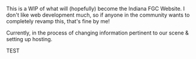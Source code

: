 This is a WIP of what will (hopefully) become the Indiana FGC Website. I don't like web development much, so if anyone in the community wants to completely revamp this, that's fine by me!

Currently, in the process of changing information pertinent to our scene & setting up hosting.

TEST